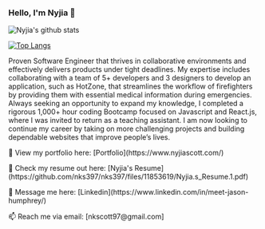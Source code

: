 ### Hello, I'm Nyjia 👋

<!--
**nks397/nks397** is a ✨ _special_ ✨ repository because its `README.md` (this file) appears on your GitHub profile.

Here are some ideas to get you started:

- 🔭 I’m currently working on ...
- 🌱 I’m currently learning ...
- 👯 I’m looking to collaborate on ...
- 🤔 I’m looking for help with ...
- 💬 Ask me about ...
- 📫 How to reach me: ...
- 😄 Pronouns: ...
- ⚡ Fun fact: ...
-->
![Nyjia's github stats](https://github-readme-stats.vercel.app/api?username=nks397&show_icons=true&theme=dark)

[![Top Langs](https://github-readme-stats.vercel.app/api/top-langs/?username=nks397&layout=compact)](https://github.com/nks397/github-readme-stats)

<p>
Proven Software Engineer that thrives in collaborative environments and effectively delivers products under tight deadlines. My expertise includes collaborating with a team of 5+ developers and 3 designers to develop an application, such as HotZone, that streamlines the workflow of firefighters by providing them with essential medical information during emergencies. Always seeking an opportunity to expand my knowledge, I completed a rigorous 1,000+ hour coding Bootcamp focused on Javascript and React.js, where I was invited to return as a teaching assistant. I am now looking to continue my career by taking on more challenging projects and building dependable websites that improve people’s lives.

</p>

<p>👀 View my portfolio here: [Portfolio](https://www.nyjiascott.com/)</p>
<p>📝 Check my resume out here: [Nyjia's Resume](https://github.com/nks397/nks397/files/11853619/Nyjia.s_Resume.1.pdf)</p>
<p>💬 Message me here: [Linkedin](https://www.linkedin.com/in/meet-jason-humphrey/)</p>
<p>📫 Reach me via email: [nkscott97@gmail.com]</p>

